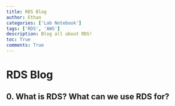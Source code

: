 ```yaml
---
title: RDS Blog
author: Ethan
categories: ['Lab Notebook']
tags: ['RDS', 'AWS']
description: Blog all about RDS!
toc: True
comments: True
---
```


# RDS Blog

## 0. What is RDS? What can we use RDS for?